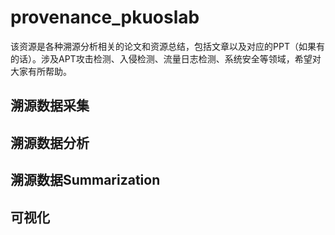 # provenance_pkuoslab
该资源是各种溯源分析相关的论文和资源总结，包括文章以及对应的PPT（如果有的话）。涉及APT攻击检测、入侵检测、流量日志检测、系统安全等领域，希望对大家有所帮助。

## 溯源数据采集

## 溯源数据分析

## 溯源数据Summarization

## 可视化
